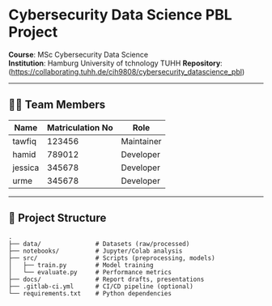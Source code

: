 # Cybersecurity Data Science PBL Project  
**Course**: MSc Cybersecurity Data Science  
**Institution**: Hamburg University of tchnology TUHH 
**Repository**: (https://collaborating.tuhh.de/cih9808/cybersecurity_datascience_pbl) 

---

## 🧑‍💻 Team Members  
| Name                | Matriculation No | Role          |  
|---------------------|------------------|---------------|  
| tawfiq        | 123456           | Maintainer    |  
| hamid       | 789012           | Developer     |  
| jessica       | 345678           | Developer     |  
| urme       | 345678           | Developer     | 

---

## 📂 Project Structure  
```plaintext
.
├── data/               # Datasets (raw/processed)
├── notebooks/          # Jupyter/Colab analysis
├── src/                # Scripts (preprocessing, models)
│   ├── train.py        # Model training
│   └── evaluate.py     # Performance metrics
├── docs/               # Report drafts, presentations
├── .gitlab-ci.yml      # CI/CD pipeline (optional)
└── requirements.txt    # Python dependencies